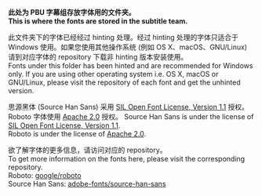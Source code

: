 ﻿**此处为 PBU 字幕组存放字体用的文件夹。    
This is where the fonts are stored in the subtitle team.**    
    
此文件夹下的字体已经经过 hinting 处理。经过 hinting 处理的字体只适合于 Windows 使用。如果您使用其他操作系统 (例如 OS X、macOS、GNU/Linux) 请到对应字体的 repository 下载非 hinting 版本安装使用。    
Fonts under this folder has been hinted and are recommended for Windows only. If you are using other operating system i.e. OS X, macOS or GNU/Linux, please visit the repository of each font and get the unhinted version.    

思源黑体 (Source Han Sans) 采用 [SIL Open Font License, Version 1.1](http://scripts.sil.org/OFL) 授权。    
Roboto 字体使用 [Apache 2.0](https://www.apache.org/licenses/LICENSE-2.0.html) 授权。
Source Han Sans is under the license of [SIL Open Font License, Version 1.1](http://scripts.sil.org/OFL).    
Roboto is under the license of [Apache 2.0](https://www.apache.org/licenses/LICENSE-2.0.html).    
    

欲了解字体的更多信息，请访问对应的 repository。  
To get more information on the fonts here, please visit the corresponding repository.  
Roboto: [google/roboto](https://github.com/google/roboto/releases)    
Source Han Sans: [adobe-fonts/source-han-sans](https://github.com/adobe-fonts/source-han-sans/tree/release)    